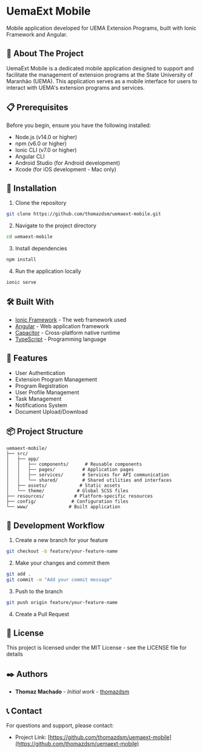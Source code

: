 # UemaExt Mobile

Mobile application developed for UEMA Extension Programs, built with Ionic Framework and Angular.

## 🚀 About The Project

UemaExt Mobile is a dedicated mobile application designed to support and facilitate the management of extension programs at the State University of Maranhão (UEMA). This application serves as a mobile interface for users to interact with UEMA's extension programs and services.

## 📋 Prerequisites

Before you begin, ensure you have the following installed:
- Node.js (v14.0 or higher)
- npm (v6.0 or higher)
- Ionic CLI (v7.0 or higher)
- Angular CLI
- Android Studio (for Android development)
- Xcode (for iOS development - Mac only)

## 🔧 Installation

1. Clone the repository
```bash
git clone https://github.com/thomazdsm/uemaext-mobile.git
```

2. Navigate to the project directory
```bash
cd uemaext-mobile
```

3. Install dependencies
```bash
npm install
```

4. Run the application locally
```bash
ionic serve
```

## 🛠️ Built With

- [Ionic Framework](https://ionicframework.com/) - The web framework used
- [Angular](https://angular.io/) - Web application framework
- [Capacitor](https://capacitorjs.com/) - Cross-platform native runtime
- [TypeScript](https://www.typescriptlang.org/) - Programming language

## 📱 Features

- User Authentication
- Extension Program Management
- Program Registration
- User Profile Management
- Task Management
- Notifications System
- Document Upload/Download

## 📦 Project Structure

```
uemaext-mobile/
├── src/
│   ├── app/
│   │   ├── components/      # Reusable components
│   │   ├── pages/          # Application pages
│   │   ├── services/       # Services for API communication
│   │   └── shared/         # Shared utilities and interfaces
│   ├── assets/            # Static assets
│   └── theme/            # Global SCSS files
├── resources/           # Platform-specific resources
├── config/             # Configuration files
└── www/               # Built application
```

## 🔀 Development Workflow

1. Create a new branch for your feature
```bash
git checkout -b feature/your-feature-name
```

2. Make your changes and commit them
```bash
git add .
git commit -m "Add your commit message"
```

3. Push to the branch
```bash
git push origin feature/your-feature-name
```

4. Create a Pull Request

## 📄 License

This project is licensed under the MIT License - see the LICENSE file for details

## ✒️ Authors

* **Thomaz Machado** - *Initial work* - [thomazdsm](https://github.com/thomazdsm)

## 📞 Contact

For questions and support, please contact:
- Project Link: [https://github.com/thomazdsm/uemaext-mobile](https://github.com/thomazdsm/uemaext-mobile)